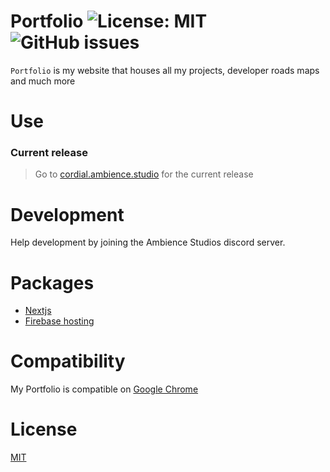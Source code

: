 # Portfolio ![License: MIT](https://img.shields.io/badge/license-MIT-brightgreen) ![GitHub issues](https://img.shields.io/github/issues/LCordial/myportfolio)
`Portfolio` is my website that houses all my projects, developer roads maps and much more

# Use
### Current release
> Go to [cordial.ambience.studio](https://cordial.ambience.studio) for the current release

# Development
Help development by joining the Ambience Studios discord server.

# Packages
* [Nextjs](https://nextjs.org/)
* [Firebase hosting](https://firebase.google.com/)

# Compatibility
My Portfolio is compatible on [Google Chrome](https://www.google.com/intl/en_au/chrome/)

# License
[MIT](https://github.com/LCordial/myportfolio/blob/master/LICENSE)
